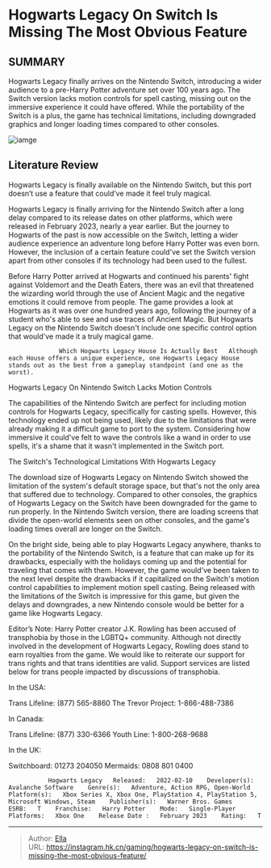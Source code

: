 # Hogwarts Legacy On Switch Is Missing The Most Obvious Feature


## SUMMARY 



  Hogwarts Legacy finally arrives on the Nintendo Switch, introducing a wider audience to a pre-Harry Potter adventure set over 100 years ago.   The Switch version lacks motion controls for spell casting, missing out on the immersive experience it could have offered.   While the portability of the Switch is a plus, the game has technical limitations, including downgraded graphics and longer loading times compared to other consoles.  

![iamge](https://static1.srcdn.com/wordpress/wp-content/uploads/2023/11/hogwarts-legacy-on-switch-is-missing-the-most-obvious-feature.jpg)

## Literature Review

Hogwarts Legacy is finally available on the Nintendo Switch, but this port doesn’t use a feature that could’ve made it feel truly magical.




Hogwarts Legacy is finally arriving for the Nintendo Switch after a long delay compared to its release dates on other platforms, which were released in February 2023, nearly a year earlier. But the journey to Hogwarts of the past is now accessible on the Switch, letting a wider audience experience an adventure long before Harry Potter was even born. However, the inclusion of a certain feature could&#39;ve set the Switch version apart from other consoles if its technology had been used to the fullest.




Before Harry Potter arrived at Hogwarts and continued his parents&#39; fight against Voldemort and the Death Eaters, there was an evil that threatened the wizarding world through the use of Ancient Magic and the negative emotions it could remove from people. The game provides a look at Hogwarts as it was over one hundred years ago, following the journey of a student who&#39;s able to see and use traces of Ancient Magic. But Hogwarts Legacy on the Nintendo Switch doesn&#39;t include one specific control option that would&#39;ve made it a truly magical game.

                  Which Hogwarts Legacy House Is Actually Best   Although each House offers a unique experience, one Hogwarts Legacy House stands out as the best from a gameplay standpoint (and one as the worst).   


 Hogwarts Legacy On Nintendo Switch Lacks Motion Controls 
         




The capabilities of the Nintendo Switch are perfect for including motion controls for Hogwarts Legacy, specifically for casting spells. However, this technology ended up not being used, likely due to the limitations that were already making it a difficult game to port to the system. Considering how immersive it could&#39;ve felt to wave the controls like a wand in order to use spells, it&#39;s a shame that it wasn&#39;t implemented in the Switch port.



 The Switch&#39;s Technological Limitations With Hogwarts Legacy 
          

The download size of Hogwarts Legacy on Nintendo Switch showed the limitation of the system&#39;s default storage space, but that&#39;s not the only area that suffered due to technology. Compared to other consoles, the graphics of Hogwarts Legacy on the Switch have been downgraded for the game to run properly. In the Nintendo Switch version, there are loading screens that divide the open-world elements seen on other consoles, and the game&#39;s loading times overall are longer on the Switch.




On the bright side, being able to play Hogwarts Legacy anywhere, thanks to the portability of the Nintendo Switch, is a feature that can make up for its drawbacks, especially with the holidays coming up and the potential for traveling that comes with them. However, the game would&#39;ve been taken to the next level despite the drawbacks if it capitalized on the Switch&#39;s motion control capabilities to implement motion spell casting. Being released with the limitations of the Switch is impressive for this game, but given the delays and downgrades, a new Nintendo console would be better for a game like Hogwarts Legacy.



Editor’s Note: Harry Potter creator J.K. Rowling has been accused of transphobia by those in the LGBTQ&#43; community. Although not directly involved in the development of Hogwarts Legacy, Rowling does stand to earn royalties from the game. We would like to reiterate our support for trans rights and that trans identities are valid. Support services are listed below for trans people impacted by discussions of transphobia.


In the USA:


  Trans Lifeline: (877) 565-8860   The Trevor Project: 1-866-488-7386  


In Canada:


  Trans Lifeline: (877) 330-6366   Youth Line: 1-800-268-9688  


In the UK:


  Switchboard: 01273 204050   Mermaids: 0808 801 0400  




               Hogwarts Legacy   Released:   2022-02-10    Developer(s):   Avalanche Software    Genre(s):   Adventure, Action RPG, Open-World    Platform(s):   Xbox Series X, Xbox One, PlayStation 4, PlayStation 5, Microsoft Windows, Steam    Publisher(s):   Warner Bros. Games    ESRB:   T    Franchise:   Harry Potter    Mode:   Single-Player    Platforms:   Xbox One    Release Date :   February 2023    Rating:   T      

---

> Author: [Ella](https://instagram.hk.cn/)  
> URL: https://instagram.hk.cn/gaming/hogwarts-legacy-on-switch-is-missing-the-most-obvious-feature/  

